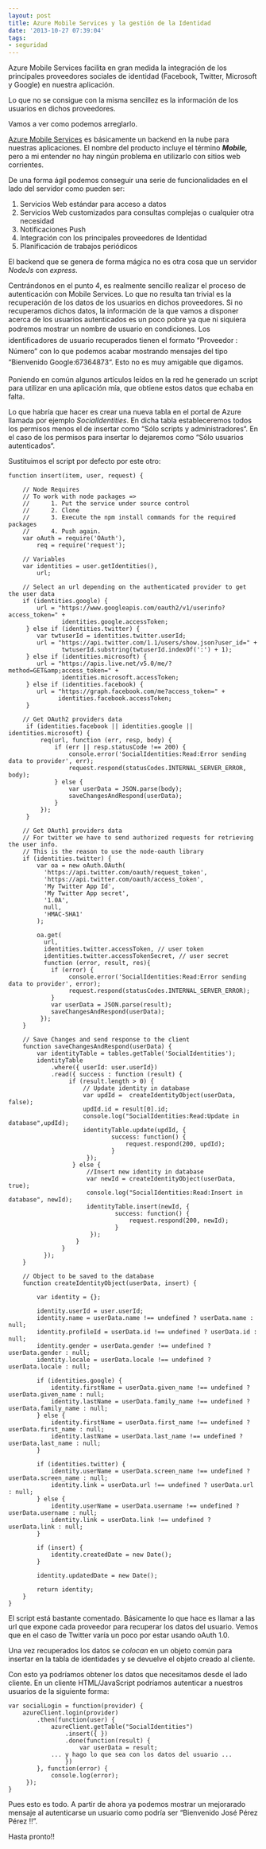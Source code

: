 ```yaml
---
layout: post
title: Azure Mobile Services y la gestión de la Identidad
date: '2013-10-27 07:39:04'
tags:
- seguridad
---
```



Azure Mobile Services facilita en gran medida la integración de los principales proveedores sociales de identidad (Facebook, Twitter, Microsoft y Google) en nuestra aplicación.

Lo que no se consigue con la misma sencillez es la información de los usuarios en dichos proveedores.

Vamos a ver como podemos arreglarlo.

[Azure Mobile Services](http://www.windowsazure.com/en-us/develop/mobile/ "ZUMO") es básicamente un backend en la nube para nuestras aplicaciones. El nombre del producto incluye el término ***Mobile,*** pero a mi entender no hay ningún problema en utilizarlo con sitios web corrientes.

De una forma ágil podemos conseguir una serie de funcionalidades en el lado del servidor como pueden ser:

1. Servicios Web estándar para acceso a datos
2. Servicios Web customizados para consultas complejas o cualquier otra necesidad
3. Notificaciones Push
4. Integración con los principales proveedores de Identidad
5. Planificación de trabajos periódicos

El backend que se genera de forma mágica no es otra cosa que un servidor *NodeJs* con *express*.

Centrándonos en el punto 4, es realmente sencillo realizar el proceso de autenticación con Mobile Services. Lo que no resulta tan trivial es la recuperación de los datos de los usuarios en dichos proveedores. Si no recuperamos dichos datos, la información de la que vamos a disponer acerca de los usuarios autenticados es un poco pobre ya que ni siquiera podremos mostrar un nombre de usuario en condiciones. <span style="font-size: 1em; line-height: 1.6em;">Los identificadores de usuario recuperados tienen el formato “Proveedor : Número” con lo que podemos acabar mostrando mensajes del tipo “Bienvenido Google:67364873“. Esto no es muy amigable que digamos.</span>

Poniendo en común algunos artículos leídos en la red he generado un script para utilizar en una aplicación mía, que obtiene estos datos que echaba en falta.

Lo que habría que hacer es crear una nueva tabla en el portal de Azure llamada por ejemplo *SocialIdentities*. En dicha tabla estableceremos todos los permisos menos el de insertar como “Sólo scripts y administradores“. En el caso de los permisos para insertar lo dejaremos como “Sólo usuarios autenticados“.

Sustituimos el script por defecto por este otro:

```language-javascript
function insert(item, user, request) {    
    
    // Node Requires
    // To work with node packages => 
    //      1. Put the service under source control
    //      2. Clone
    //      3. Execute the npm install commands for the required packages 
    //      4. Push again.
    var oAuth = require('OAuth'),
        req = require('request');
    
    // Variables
    var identities = user.getIdentities(),        
        url;

    // Select an url depending on the authenticated provider to get the user data    
    if (identities.google) {
        url = "https://www.googleapis.com/oauth2/v1/userinfo?access_token=" + 
               identities.google.accessToken;
     } else if (identities.twitter) {
        var twtuserId = identities.twitter.userId;
        url = "https://api.twitter.com/1.1/users/show.json?user_id=" +
               twtuserId.substring(twtuserId.indexOf(':') + 1);
     } else if (identities.microsoft) {
        url = "https://apis.live.net/v5.0/me/?method=GET&amp;access_token=" +
               identities.microsoft.accessToken;
     } else if (identities.facebook) {
        url = "https://graph.facebook.com/me?access_token=" + 
              identities.facebook.accessToken;              
     }

    // Get OAuth2 providers data 
     if (identities.facebook || identities.google || identities.microsoft) {
         req(url, function (err, resp, body) {
             if (err || resp.statusCode !== 200) {
                 console.error('SocialIdentities:Read:Error sending data to provider', err);
                 request.respond(statusCodes.INTERNAL_SERVER_ERROR, body);
             } else {             
                 var userData = JSON.parse(body);                                                                     
                 saveChangesAndRespond(userData);                  
             }
         });         
     } 

    // Get OAuth1 providers data
    // For twitter we have to send authorized requests for retrieving the user info.
    // This is the reason to use the node-oauth library 
    if (identities.twitter) {      
        var oa = new oAuth.OAuth(
          'https://api.twitter.com/oauth/request_token',
          'https://api.twitter.com/oauth/access_token',
          'My Twitter App Id',
          'My Twitter App secret',
          '1.0A',
          null,
          'HMAC-SHA1'
        );

        oa.get(
          url,
          identities.twitter.accessToken, // user token
          identities.twitter.accessTokenSecret, // user secret            
          function (error, result, res){              
            if (error) {
                 console.error('SocialIdentities:Read:Error sending data to provider', error);
                 request.respond(statusCodes.INTERNAL_SERVER_ERROR);                
            }
            var userData = JSON.parse(result);
            saveChangesAndRespond(userData);                
         });        
    }   
    
    // Save Changes and send response to the client
    function saveChangesAndRespond(userData) {
        var identityTable = tables.getTable('SocialIdentities');                         
        identityTable
            .where({ userId: user.userId})
            .read({ success : function (result) {      
                 if (result.length > 0) {
                     // Update identity in database
                     var updId =  createIdentityObject(userData, false);                            
                     updId.id = result[0].id;
                     console.log("SocialIdentities:Read:Update in database",updId);
                     identityTable.update(updId, {
                             success: function() {                                
                                 request.respond(200, updId);
                             }
                      });
                  } else {
                      //Insert new identity in database
                      var newId = createIdentityObject(userData, true);
                      console.log("SocialIdentities:Read:Insert in database", newId);
                      identityTable.insert(newId, {
                              success: function() {                                
                                  request.respond(200, newId);
                              }
                       });
                   }
               }
          });          
    }        

    // Object to be saved to the database
    function createIdentityObject(userData, insert) {
                
        var identity = {};
        
        identity.userId = user.userId;
        identity.name = userData.name !== undefined ? userData.name : null;
        identity.profileId = userData.id !== undefined ? userData.id : null;
        identity.gender = userData.gender !== undefined ? userData.gender : null;
        identity.locale = userData.locale !== undefined ? userData.locale : null;
        
        if (identities.google) {
            identity.firstName = userData.given_name !== undefined ? userData.given_name : null;
            identity.lastName = userData.family_name !== undefined ? userData.family_name : null;            
        } else {
            identity.firstName = userData.first_name !== undefined ? userData.first_name : null; 
            identity.lastName = userData.last_name !== undefined ? userData.last_name : null;                        
        }        
                        
        if (identities.twitter) {
            identity.userName = userData.screen_name !== undefined ? userData.screen_name : null;
            identity.link = userData.url !== undefined ? userData.url : null;            
        } else {
            identity.userName = userData.username !== undefined ? userData.username : null;
            identity.link = userData.link !== undefined ? userData.link : null;            
        }
           
        if (insert) {
            identity.createdDate = new Date();
        }
        
        identity.updatedDate = new Date();
        
        return identity;      
    }           
}
```

El script está bastante comentado. Básicamente lo que hace es llamar a las url que expone cada proveedor para recuperar los datos del usuario. Vemos que en el caso de Twitter varía un poco por estar usando oAuth 1.0.

Una vez recuperados los datos se *colocan* en un objeto común para insertar en la tabla de identidades y se devuelve el objeto creado al cliente.

Con esto ya podríamos obtener los datos que necesitamos desde el lado cliente. En un cliente HTML/JavaScript podríamos autenticar a nuestros usuarios de la siguiente forma:

```language-javascript
var socialLogin = function(provider) {
    azureClient.login(provider)
        .then(function(user) {                  
            azureClient.getTable("SocialIdentities")
                .insert({ })
                .done(function(result) {
                    var userData = result;
		    ... y hago lo que sea con los datos del usuario ...
                })
        }, function(error) {                    
            console.log(error);                    
     });
}
```

Pues esto es todo. A partir de ahora ya podemos mostrar un mejorarado mensaje al autenticarse un usuario como podría ser “Bienvenido José Pérez Pérez !!”.

Hasta pronto!!


